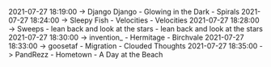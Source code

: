 2021-07-27 18:19:00 -> Django Django - Glowing in the Dark - Spirals
2021-07-27 18:24:00 -> Sleepy Fish - Velocities - Velocities
2021-07-27 18:28:00 -> Sweeps - lean back and look at the stars - lean back and look at the stars
2021-07-27 18:30:00 -> invention_ - Hermitage - Birchvale
2021-07-27 18:33:00 -> goosetaf - Migration - Clouded Thoughts
2021-07-27 18:35:00 -> PandRezz - Hometown - A Day at the Beach
